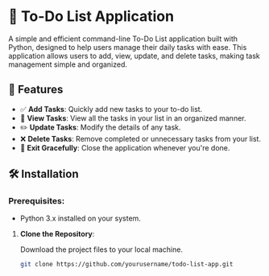 
# 📝 To-Do List Application

A simple and efficient command-line To-Do List application built with Python, designed to help users manage their daily tasks with ease. This application allows users to add, view, update, and delete tasks, making task management simple and organized.

## 🎯 Features

- ✅ **Add Tasks**: Quickly add new tasks to your to-do list.
- 📝 **View Tasks**: View all the tasks in your list in an organized manner.
- ✏️ **Update Tasks**: Modify the details of any task.
- ❌ **Delete Tasks**: Remove completed or unnecessary tasks from your list.
- 🚪 **Exit Gracefully**: Close the application whenever you're done.

## 🛠️ Installation

### Prerequisites:
- Python 3.x installed on your system.

1. **Clone the Repository**:
   
   Download the project files to your local machine.

   ```bash
   git clone https://github.com/yourusername/todo-list-app.git
